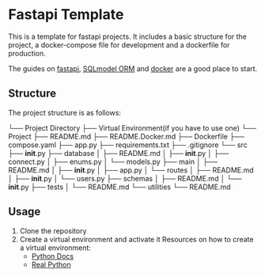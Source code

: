 # Fastapi Template

This is a template for fastapi projects. It includes a basic structure for the project, a docker-compose file for development and a dockerfile for production.

The guides on [fastapi](https://fastapi.tiangolo.com/learn/), [SQLmodel ORM](https://sqlmodel.tiangolo.com/) and [docker](https://docs.docker.com/get-started/) are a good place to start.

## Structure

The project structure is as follows:

└── Project Directory
    ├── Virtual Environment(if you have to use one)
    └── Project
        ├── README.md
        ├── README.Docker.md
        ├── Dockerfile
        ├── compose.yaml
        ├── app.py
        ├── requirements.txt
        ├── .gitignore
        └── src
            ├── __init__.py
            ├── database
            │   ├── README.md
            │   ├── __init__.py
            │   ├── connect.py
            │   ├── enums.py
            │   └── models.py
            ├── main
            │   ├── README.md
            │   ├── __init__.py
            │   ├── app.py
            │   └── routes
            │       ├── README.md
            │       ├── __init__.py
            │       └── users.py
            ├── schemas
            │   ├── README.md
            │   └── __init__.py
            ├── tests
            │   └── README.md
            └── utilities
                └── README.md

## Usage

1. Clone the repository
2. Create a virtual environment and activate it
    Resources on how to create a virtual environment:
    - [Python Docs](https://docs.python.org/3/library/venv.html)
    - [Real Python](https://realpython.com/python-virtual-environments-a-primer/)
